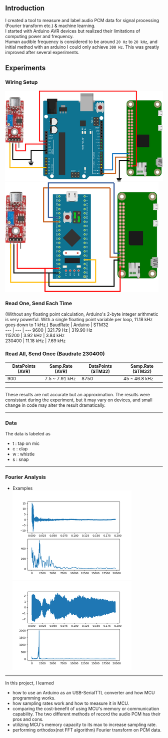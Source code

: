 ## Introduction
I created a tool to measure and label audio PCM data for signal processing (Fourier transform etc.) & machine learning.  
I started with Arduino AVR devices but realized their limitations of computing power and frequency.  
Human audible frequency is considered to be around `20 Hz` to `20 kHz`, and initial method with an arduino I could only achieve `300 Hz`. This was greatly improved after several experiments.
## Experiments
### Wiring Setup
![AVR Connection](https://github.com/Mins0o/AudioPCMLabeler/raw/master/AVRConnection.png "AVR") ![STM32 Connection](https://github.com/Mins0o/AudioPCMLabeler/raw/master/STMConnection.png "STM32")
### Read One, Send Each Time
 (Without any floating point calculation, Arduino's 2-byte integer arithmetic is very powerful. With a single floating point variable per loop, 11.18 kHz goes down to 1 kHz.)
  BaudRate | Arduino | STM32  
  --- | --- | ---
  9600 | 321.79 Hz | 319.90 Hz  
  115200 | 3.92 kHz | 3.84 kHz  
  230400 | 11.18 kHz | 7.69 kHz
### Read All, Send Once (Baudrate 230400)
  DataPoints (AVR) | Samp.Rate (AVR) | DataPoints (STM32) | Samp.Rate (STM32)  
  --- | --- | --- | ---  
  900 | 7.5 ~ 7.91 kHz | 8750  | 45 ~ 46.8 kHz
---
These results are not accurate but an approximation. The results were consistant during the experiment, but it may vary on devices, and small change in code may alter the result dramatically.

---
### Data
The data is labeled as 
- t : tap on mic
- c : clap
- w : whistle
- s : snap
---
### Fourier Analysis
- Examples  
![Fourier Transform](https://github.com/Mins0o/AudioPCMLabeler/raw/master/FourierExample.png "Clap")![Fourier Transform2](https://github.com/Mins0o/AudioPCMLabeler/raw/master/FourierExample2.png "Whistle")
---
In this project, I learned
- how to use an Arduino as an USB-SerialTTL converter and how MCU programming works.
- how sampling rates work and how to measure it in MCU.
- comparing the cost-benefit of using MCU's memory or communication capability. The two different methods of record the audio PCM has their pros and cons.
- utilizing MCU's memory capacity to its max to increase sampling rate.
- performing orthodox(not FFT algorithm) Fourier transform on PCM data.
